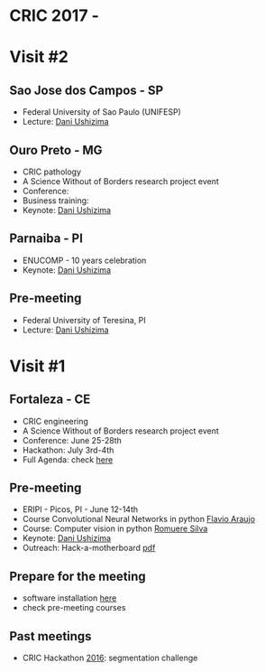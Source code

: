 # CRIC 2017 - 

# Visit #2
## Sao Jose dos Campos - SP
- Federal University of Sao Paulo (UNIFESP)
- Lecture: [Dani Ushizima]()

## Ouro Preto - MG
- CRIC pathology
- A Science Without of Borders research project event
- Conference:
- Business training:
- Keynote: [Dani Ushizima]()

## Parnaiba - PI
- ENUCOMP - 10 years celebration
- Keynote: [Dani Ushizima]()

## Pre-meeting
- Federal University of Teresina, PI
- Lecture: [Dani Ushizima]()

# Visit #1
## Fortaleza - CE
- CRIC engineering
- A Science Without of Borders research project event
- Conference: June 25-28th
- Hackathon: July 3rd-4th
- Full Agenda: check [here](https://sites.google.com/view/cric)

## Pre-meeting
- ERIPI - Picos, PI - June 12-14th
- Course Convolutional Neural Networks in python [Flavio Araujo](https://github.com/flavio86/Tutoriais-CNN)
- Course: Computer vision in python [Romuere Silva](https://github.com/romuere/databases/tree/master/eripi)
- Keynote: [Dani Ushizima]()
- Outreach: Hack-a-motherboard [pdf](https://github.com/dani-lbnl/cric2017/blob/master/ERIPI/HackAMotherboard.pdf)

## Prepare for the meeting
- software installation [here](http://www.imagexd.org/2017/03/20/tutorial-materials.html)
- check pre-meeting courses

## Past meetings
- CRIC Hackathon [2016](https://github.com/dani-lbnl/cancerCervicalHack): segmentation challenge

